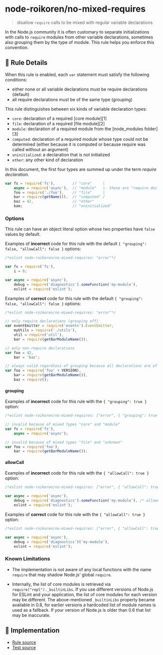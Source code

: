 # node-roikoren/no-mixed-requires
> disallow `require` calls to be mixed with regular variable declarations

In the Node.js community it is often customary to separate initializations with calls to `require` modules from other variable declarations, sometimes also grouping them by the type of module. This rule helps you enforce this convention.

## 📖 Rule Details

When this rule is enabled, each `var` statement must satisfy the following conditions:

* either none or all variable declarations must be require declarations (default)
* all require declarations must be of the same type (grouping)

This rule distinguishes between six kinds of variable declaration types:

* `core`: declaration of a required [core module][1]
* `file`: declaration of a required [file module][2]
* `module`: declaration of a required module from the [node_modules folder][3]
* `computed`: declaration of a required module whose type could not be determined (either because it is computed or because require was called without an argument)
* `uninitialized`: a declaration that is not initialized
* `other`: any other kind of declaration

In this document, the first four types are summed up under the term *require declaration*.

```js
var fs = require('fs'),        // "core"     \
    async = require('async'),  // "module"   |- these are "require declaration"s
    foo = require('./foo'),    // "file"     |
    bar = require(getName()),  // "computed" /
    baz = 42,                  // "other"
    bam;                       // "uninitialized"
```

### Options

This rule can have an object literal option whose two properties have `false` values by default.

Examples of **incorrect** code for this rule with the default `{ "grouping": false, "allowCall": false }` options:

```js
/*eslint node-roikoren/no-mixed-requires: "error"*/

var fs = require('fs'),
    i = 0;

var async = require('async'),
    debug = require('diagnostics').someFunction('my-module'),
    eslint = require('eslint');
```

Examples of **correct** code for this rule with the default `{ "grouping": false, "allowCall": false }` options:

```js
/*eslint node-roikoren/no-mixed-requires: "error"*/

// only require declarations (grouping off)
var eventEmitter = require('events').EventEmitter,
    myUtils = require('./utils'),
    util = require('util'),
    bar = require(getBarModuleName());

// only non-require declarations
var foo = 42,
    bar = 'baz';

// always valid regardless of grouping because all declarations are of the same type
var foo = require('foo' + VERSION),
    bar = require(getBarModuleName()),
    baz = require();
```

#### grouping

Examples of **incorrect** code for this rule with the `{ "grouping": true }` option:

```js
/*eslint node-roikoren/no-mixed-requires: ["error", { "grouping": true }]*/

// invalid because of mixed types "core" and "module"
var fs = require('fs'),
    async = require('async');

// invalid because of mixed types "file" and "unknown"
var foo = require('foo'),
    bar = require(getBarModuleName());
```

#### allowCall

Examples of **incorrect** code for this rule with the `{ "allowCall": true }` option:

```js
/*eslint node-roikoren/no-mixed-requires: ["error", { "allowCall": true }]*/

var async = require('async'),
    debug = require('diagnostics').someFunction('my-module'), /* allowCall doesn't allow calling any function */
    eslint = require('eslint');
```

Examples of **correct** code for this rule with the `{ "allowCall": true }` option:

```js
/*eslint node-roikoren/no-mixed-requires: ["error", { "allowCall": true }]*/

var async = require('async'),
    debug = require('diagnostics')('my-module'),
    eslint = require('eslint');
```

### Known Limitations

* The implementation is not aware of any local functions with the name `require` that may shadow Node.js' global `require`.

* Internally, the list of core modules is retrieved via `require("repl")._builtinLibs`. If you use different versions of Node.js for ESLint and your application, the list of core modules for each version may be different.
  The above-mentioned `_builtinLibs` property became available in 0.8, for earlier versions a hardcoded list of module names is used as a fallback. If your version of Node.js is older than 0.6 that list may be inaccurate.

## 🔎 Implementation

- [Rule source](https://github.com/roikoren755/eslint-plugin-node/blob/v0.0.2/src/rules/no-mixed-requires.ts)
- [Test source](https://github.com/roikoren755/eslint-plugin-node/blob/v0.0.2/tests/src/rules/no-mixed-requires.ts)
